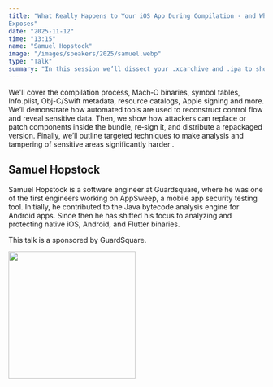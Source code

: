 ```yaml
---
title: "What Really Happens to Your iOS App During Compilation - and What it
Exposes"
date: "2025-11-12"
time: "13:15"
name: "Samuel Hopstock"
image: "/images/speakers/2025/samuel.webp"
type: "Talk"
summary: "In this session we’ll dissect your .xcarchive and .ipa to show you exactly what Xcode does with your source code."
---
```


 We'll cover the compilation process, Mach‑O binaries, symbol tables, Info.plist, Obj-C/Swift metadata, resource catalogs, Apple signing and more. We’ll demonstrate how automated tools are used to reconstruct control flow and reveal sensitive data. Then, we show how attackers can replace or patch components inside the bundle, re‑sign it, and distribute a repackaged version. Finally, we’ll outline targeted techniques to make analysis and tampering of sensitive areas significantly harder .

## Samuel Hopstock

Samuel Hopstock is a software engineer at Guardsquare, where he was one of the first engineers working on AppSweep, a mobile app security testing tool. Initially, he contributed to the Java bytecode analysis engine for Android apps. Since then he has shifted his focus to analyzing and protecting native iOS, Android, and Flutter binaries.

This talk is a sponsored by GuardSquare.

<a href="http://www.guardsquare.com/?utm_source=sponsoring&utm_medium=conference&utm_campaign=do_ios_2025" target="_blank"><img src="/images/sponsors/2025/guardsquare.png" width= "250" /></a>